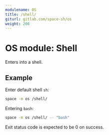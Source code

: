 ```yaml
---
modulename: OS
title: /shell/
giturl: gitlab.com/space-sh/os
weight: 200
---
```

# OS module: Shell

Enters into a shell.


## Example

Enter default shell `sh`:
```sh
space -m os /shell/
```

Entering `bash`:
```sh
space -m os /shell/ -- "bash"
```

Exit status code is expected to be 0 on success.
